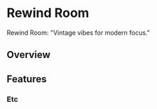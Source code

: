 
<h1>Rewind Room</h1>
Rewind Room: "Vintage vibes for modern focus."

## Overview

## Features

### Etc



